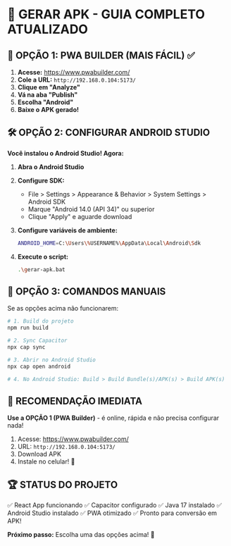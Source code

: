 # 📱 GERAR APK - GUIA COMPLETO ATUALIZADO

## 🌟 OPÇÃO 1: PWA BUILDER (MAIS FÁCIL) ✅

1. **Acesse:** https://www.pwabuilder.com/
2. **Cole a URL:** `http://192.168.0.104:5173/`
3. **Clique em "Analyze"**
4. **Vá na aba "Publish"**
5. **Escolha "Android"**
6. **Baixe o APK gerado!**

## 🛠️ OPÇÃO 2: CONFIGURAR ANDROID STUDIO

**Você instalou o Android Studio! Agora:**

1. **Abra o Android Studio**
2. **Configure SDK:**
   - File > Settings > Appearance & Behavior > System Settings > Android SDK
   - Marque "Android 14.0 (API 34)" ou superior
   - Clique "Apply" e aguarde download

3. **Configure variáveis de ambiente:**
   ```bash
   ANDROID_HOME=C:\Users\%USERNAME%\AppData\Local\Android\Sdk
   ```

4. **Execute o script:**
   ```bash
   .\gerar-apk.bat
   ```

## 🔧 OPÇÃO 3: COMANDOS MANUAIS

Se as opções acima não funcionarem:

```bash
# 1. Build do projeto
npm run build

# 2. Sync Capacitor
npx cap sync

# 3. Abrir no Android Studio
npx cap open android

# 4. No Android Studio: Build > Build Bundle(s)/APK(s) > Build APK(s)
```

## 📍 **RECOMENDAÇÃO IMEDIATA**

**Use a OPÇÃO 1 (PWA Builder)** - é online, rápida e não precisa configurar nada!

1. Acesse: https://www.pwabuilder.com/
2. URL: `http://192.168.0.104:5173/`
3. Download APK
4. Instale no celular! 🎉

## 🏆 **STATUS DO PROJETO**

✅ React App funcionando
✅ Capacitor configurado
✅ Java 17 instalado
✅ Android Studio instalado
✅ PWA otimizado
✅ Pronto para conversão em APK!

**Próximo passo:** Escolha uma das opções acima! 🚀
